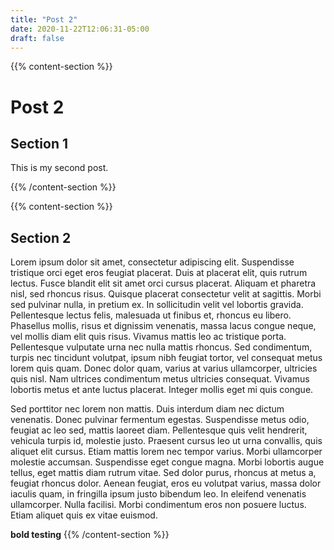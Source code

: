 ```yaml
---
title: "Post 2"
date: 2020-11-22T12:06:31-05:00
draft: false
---
```


{{% content-section %}}

# Post 2

## Section 1

This is my second post.

{{% /content-section %}}

{{% content-section %}}

## Section 2

 Lorem ipsum dolor sit amet, consectetur adipiscing elit. Suspendisse tristique orci eget eros feugiat placerat. Duis at placerat elit, quis rutrum lectus. Fusce blandit elit sit amet orci cursus placerat. Aliquam et pharetra nisl, sed rhoncus risus. Quisque placerat consectetur velit at sagittis. Morbi sed pulvinar nulla, in pretium ex. In sollicitudin velit vel lobortis gravida. Pellentesque lectus felis, malesuada ut finibus et, rhoncus eu libero. Phasellus mollis, risus et dignissim venenatis, massa lacus congue neque, vel mollis diam elit quis risus. Vivamus mattis leo ac tristique porta. Pellentesque vulputate urna nec nulla mattis rhoncus. Sed condimentum, turpis nec tincidunt volutpat, ipsum nibh feugiat tortor, vel consequat metus lorem quis quam. Donec dolor quam, varius at varius ullamcorper, ultricies quis nisl. Nam ultrices condimentum metus ultricies consequat. Vivamus lobortis metus et ante luctus placerat. Integer mollis eget mi quis congue.

Sed porttitor nec lorem non mattis. Duis interdum diam nec dictum venenatis. Donec pulvinar fermentum egestas. Suspendisse metus odio, feugiat ac leo sed, mattis laoreet diam. Pellentesque quis velit hendrerit, vehicula turpis id, molestie justo. Praesent cursus leo ut urna convallis, quis aliquet elit cursus. Etiam mattis lorem nec tempor varius. Morbi ullamcorper molestie accumsan. Suspendisse eget congue magna. Morbi lobortis augue tellus, eget mattis diam rutrum vitae. Sed dolor purus, rhoncus at metus a, feugiat rhoncus dolor. Aenean feugiat, eros eu volutpat varius, massa dolor iaculis quam, in fringilla ipsum justo bibendum leo. In eleifend venenatis ullamcorper. Nulla facilisi. Morbi condimentum eros non posuere luctus. Etiam aliquet quis ex vitae euismod.

**bold testing** 
{{% /content-section %}}


